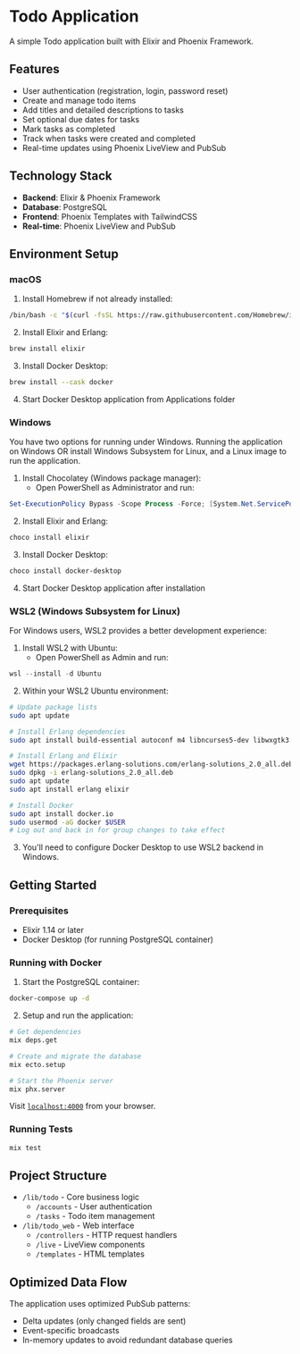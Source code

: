 # Todo Application

A simple Todo application built with Elixir and Phoenix Framework.

## Features

- User authentication (registration, login, password reset)
- Create and manage todo items
- Add titles and detailed descriptions to tasks
- Set optional due dates for tasks
- Mark tasks as completed
- Track when tasks were created and completed
- Real-time updates using Phoenix LiveView and PubSub

## Technology Stack

- **Backend**: Elixir & Phoenix Framework
- **Database**: PostgreSQL
- **Frontend**: Phoenix Templates with TailwindCSS
- **Real-time**: Phoenix LiveView and PubSub

## Environment Setup

### macOS

1. Install Homebrew if not already installed:

```bash
/bin/bash -c "$(curl -fsSL https://raw.githubusercontent.com/Homebrew/install/HEAD/install.sh)"
```

2. Install Elixir and Erlang:

```bash
brew install elixir
```

3. Install Docker Desktop:

```bash
brew install --cask docker
```

4. Start Docker Desktop application from Applications folder

### Windows
You have two options for running under Windows. Running the application on Windows OR install Windows Subsystem for Linux, and a Linux image to run the application.

1. Install Chocolatey (Windows package manager):
   - Open PowerShell as Administrator and run:

```powershell
Set-ExecutionPolicy Bypass -Scope Process -Force; [System.Net.ServicePointManager]::SecurityProtocol = [System.Net.ServicePointManager]::SecurityProtocol -bor 3072; iex ((New-Object System.Net.WebClient).DownloadString('https://chocolatey.org/install.ps1'))
```

2. Install Elixir and Erlang:

```powershell
choco install elixir
```

3. Install Docker Desktop:

```powershell
choco install docker-desktop
```

4. Start Docker Desktop application after installation

### WSL2 (Windows Subsystem for Linux)

For Windows users, WSL2 provides a better development experience:

1. Install WSL2 with Ubuntu:
   - Open PowerShell as Admin and run:

```powershell
wsl --install -d Ubuntu
```

2. Within your WSL2 Ubuntu environment:

```bash
# Update package lists
sudo apt update

# Install Erlang dependencies
sudo apt install build-essential autoconf m4 libncurses5-dev libwxgtk3.0-gtk3-dev libwxgtk-webview3.0-gtk3-dev libgl1-mesa-dev libglu1-mesa-dev libpng-dev libssh-dev unixodbc-dev xsltproc fop libxml2-utils libncurses-dev openjdk-11-jdk

# Install Erlang and Elixir
wget https://packages.erlang-solutions.com/erlang-solutions_2.0_all.deb
sudo dpkg -i erlang-solutions_2.0_all.deb
sudo apt update
sudo apt install erlang elixir

# Install Docker
sudo apt install docker.io
sudo usermod -aG docker $USER
# Log out and back in for group changes to take effect
```

3. You'll need to configure Docker Desktop to use WSL2 backend in Windows.

## Getting Started

### Prerequisites

- Elixir 1.14 or later
- Docker Desktop (for running PostgreSQL container)

### Running with Docker

1. Start the PostgreSQL container:

```bash
docker-compose up -d
```

2. Setup and run the application:

```bash
# Get dependencies
mix deps.get

# Create and migrate the database
mix ecto.setup

# Start the Phoenix server
mix phx.server
```

Visit [`localhost:4000`](http://localhost:4000) from your browser.

### Running Tests

```bash
mix test
```

## Project Structure

- `/lib/todo` - Core business logic
  - `/accounts` - User authentication
  - `/tasks` - Todo item management
- `/lib/todo_web` - Web interface
  - `/controllers` - HTTP request handlers
  - `/live` - LiveView components
  - `/templates` - HTML templates

## Optimized Data Flow

The application uses optimized PubSub patterns:
- Delta updates (only changed fields are sent)
- Event-specific broadcasts
- In-memory updates to avoid redundant database queries
